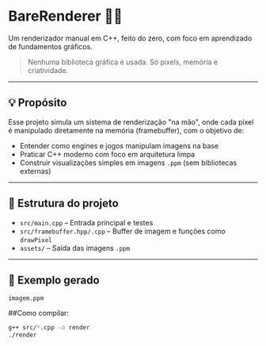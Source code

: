 # BareRenderer 🧱🎨

Um renderizador manual em C++, feito do zero, com foco em aprendizado de fundamentos gráficos.

> Nenhuma biblioteca gráfica é usada. Só pixels, memória e criatividade.

---

## 💡 Propósito

Esse projeto simula um sistema de renderização "na mão", onde cada pixel é manipulado diretamente na memória (framebuffer), com o objetivo de:

- Entender como engines e jogos manipulam imagens na base
- Praticar C++ moderno com foco em arquitetura limpa
- Construir visualizações simples em imagens `.ppm` (sem bibliotecas externas)

---

## 📐 Estrutura do projeto

- `src/main.cpp` – Entrada principal e testes
- `src/framebuffer.hpp/.cpp` – Buffer de imagem e funções como `drawPixel`
- `assets/` – Saída das imagens `.ppm`

---

## 📸 Exemplo gerado

```plaintext
imagem.ppm
```
##Como compilar:

```bash
g++ src/*.cpp -o render
./render 
